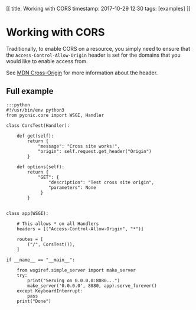 [[
title: Working with CORS
timestamp: 2017-10-29 12:30
tags: [examples]
]]

# Working with CORS

Traditionally, to enable CORS on a resource, you simply need to ensure that the 
`Access-Control-Allow-Origin` header is set for the domains that you would like to
enable access from. 

See [MDN Cross-Origin](https://developer.mozilla.org/en-US/docs/Web/HTTP/CORS) for more information about the header.



## Full example

    :::python
    #!/usr/bin/env python3
    from pycnic.core import WSGI, Handler
    
    class CorsTest(Handler):
    
        def get(self):
            return {
                "message": "Cross site works!",
                "origin": self.request.get_header("Origin")
            }
    
        def options(self):
            return {
                "GET": {
                    "description": "Test cross site origin",
                    "parameters": None
                 }
            }
    
    
    class app(WSGI):
    
        # This allows * on all Handlers
        headers = [("Access-Control-Allow-Origin", "*")]
    
        routes = [
            ("/", CorsTest()),
        ]
    
    if __name__ == "__main__":
    
        from wsgiref.simple_server import make_server
        try:
            print("Serving on 0.0.0.0:8080...")
            make_server('0.0.0.0', 8080, app).serve_forever()
        except KeyboardInterrupt:
            pass
        print("Done")
    


